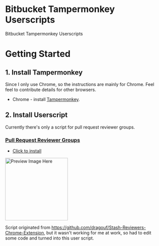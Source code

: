# Bitbucket Tampermonkey Userscripts
Bitbucket Tampermonkey Userscripts

# Getting Started

## 1. Install Tampermonkey

Since I only use Chrome, so the instructions are mainly for Chrome. Feel feel to contribute details for other browsers.

- Chrome - install [Tampermonkey](https://tampermonkey.net/?ext=dhdg&browser=chrome).

## 2. Install Userscript

Currently there's only a script for pull request reviewer groups.

### [Pull Request Reviewer Groups]()

- [Click to install]()

<img width="200" alt="Preview Image Here" src="">

Script originated from https://github.com/dragouf/Stash-Reviewers-Chrome-Extension, but it wasn't working for me at work, so had to edit some code and turned into this user script.
